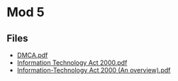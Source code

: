# Mod 5

## Files

- [DMCA.pdf](DMCA.pdf)
- [Information Technology Act 2000.pdf](Information%20Technology%20Act%202000.pdf)
- [Information-Technology Act 2000  (An overview).pdf](Information-Technology%20Act%202000%20%20%28An%20overview%29.pdf)
